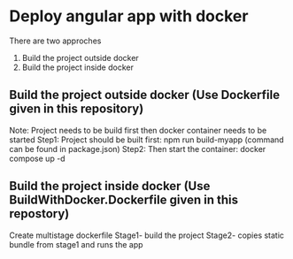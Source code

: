 # Deploy angular app with docker

There are two approches
1. Build the project outside docker
2. Build the project inside docker

## Build the project outside docker (Use Dockerfile given in this repository)
Note: Project needs to be build first then docker container needs to be started
Step1: Project should be built first: npm run build-myapp  (command can be found in package.json)
Step2: Then start the container: docker compose up -d

## Build the project inside docker (Use BuildWithDocker.Dockerfile given in this repostory)
Create multistage dockerfile
Stage1- build the project
Stage2- copies static bundle from stage1 and runs the app
